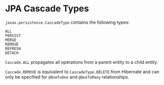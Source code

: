 # JPA Cascade Types

`javax.persistence.CascadeType` contains the following types:

```
ALL
PERSIST
MERGE
REMOVE
REFRESH
DETACH
```

`Cascade.ALL` propagates all operations from a parent entity to a child entity.

`Cascade.REMOVE` is equivalent to `CascadeType.DELETE` from Hibernate and can only be specified for `@OneToOne` and `@OneToMany` relationships.
